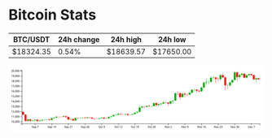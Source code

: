 # Bitcoin Stats

BTC/USDT|24h change|24h high|24h low|
|---|---|---|---|
|$18324.35|0.54%|$18639.57|$17650.00|

<img src="./chart.svg">
